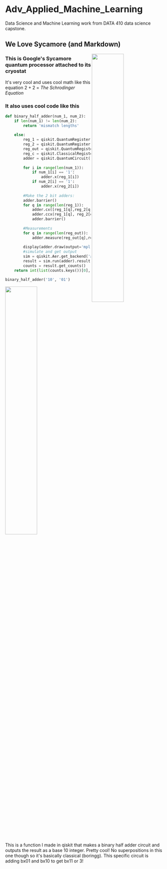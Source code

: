 # Adv_Applied_Machine_Learning
Data Science and Machine Learning work from DATA 410 data science capstone.

## We Love Sycamore (and Markdown)
<img src="https://user-images.githubusercontent.com/85187154/151677823-c1c41297-c130-49c8-96bc-7c2fe2a9719d.png" width=45% height=45% align='right'>

### This is Google's Sycamore quantum processor attached to its cryostat
It's very cool and uses cool math like this equation 2 + 2 = _The Schrodinger Equation_

### It also uses cool code like this
```python
def binary_half_adder(num_1, num_2):
    if len(num_1) != len(num_2):
        return 'mismatch lengths'
        
    else:
        reg_1 = qiskit.QuantumRegister(len(num_1), 'in_1')
        reg_2 = qiskit.QuantumRegister(len(num_2), 'in_2')
        reg_out = qiskit.QuantumRegister(len(num_2), 'out')
        reg_c = qiskit.ClassicalRegister(len(num_1), 'c')
        adder = qiskit.QuantumCircuit(reg_1,reg_2,reg_out,reg_c)
        
        for i in range(len(num_1)):
            if num_1[i] == '1':
                adder.x(reg_1[i])
            if num_2[i] == '1':
                adder.x(reg_2[i])
                
        #Make the 2 bit adders:
        adder.barrier()
        for q in range(len(reg_1)):
            adder.cx([reg_1[q],reg_2[q]],[reg_out[q],reg_out[q]])
            adder.ccx(reg_1[q], reg_2[q], reg_out[q])
            adder.barrier()
                    
        #Measurements
        for q in range(len(reg_out)):
            adder.measure(reg_out[q],reg_c[q])
        
        display(adder.draw(output='mpl'))
        #simulate and get output
        sim = qiskit.Aer.get_backend('aer_simulator')
        result = sim.run(adder).result() 
        counts = result.get_counts()
    return int(list(counts.keys())[0], 2)

binary_half_adder('10', '01')
```
<img src="https://user-images.githubusercontent.com/85187154/151679018-880d3534-72c8-498e-ade6-93bf810f51c3.png" width=45% height=45%>

This is a function I made in qiskit that makes a binary half adder circuit and outputs the result as a base 10 integer. Pretty cool! No superpositions in this one though so it's basically classical (boringg). This specific circuit is adding bx01 and bx10 to get bx11 or 3!
